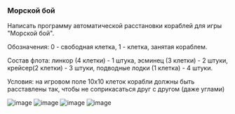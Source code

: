 ### Морской бой 



Написать программу автоматической расстановки кораблей для игры "Морской бой".

Обозначения: 0 - свободная клетка, 1 - клетка, занятая кораблем.

Состав флота: линкор (4 клетки) - 1 штука, эсминец (3 клетки) - 2 штуки, крейсер(2 клетки) - 3 штуки, подводные лодки (1 клетка) - 4 штуки.

Условия: на игровом поле 10х10 клеток корабли должны быть расставлены так, чтобы не соприкасаться друг с другом (даже углами)




![image](https://github.com/mrglaster/ISU-HW-MobileDev/assets/50916604/c9495a8b-705f-467b-82c2-89573ac78170) ![image](https://github.com/mrglaster/ISU-HW-MobileDev/assets/50916604/b15f2693-ff76-4d80-a51a-a89cb22a35c1)
![image](https://github.com/mrglaster/ISU-HW-MobileDev/assets/50916604/77f62294-af21-4b1b-bc6d-68a9ed133dcf) ![image](https://github.com/mrglaster/ISU-HW-MobileDev/assets/50916604/6ef17579-5d3b-44ca-b945-21d788e255d0)



